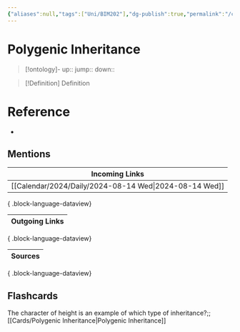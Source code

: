 ```yaml
---
{"aliases":null,"tags":["Uni/BIM202"],"dg-publish":true,"permalink":"/cards/polygenic-inheritance/","dgPassFrontmatter":true}
---
```


# Polygenic Inheritance

> [!ontology]-
> up:: 
> jump:: 
> down:: 

> [!Definition] Definition

# Reference

- 

## Mentions

| Incoming Links                                            |
| --------------------------------------------------------- |
| [[Calendar/2024/Daily/2024-08-14 Wed\|2024-08-14 Wed]] |

{ .block-language-dataview}

| Outgoing Links |
| -------------- |

{ .block-language-dataview}

| Sources |
| ------- |

{ .block-language-dataview}

## Flashcards

The character of height is an example of which type of inheritance?;;[[Cards/Polygenic Inheritance\|Polygenic Inheritance]]